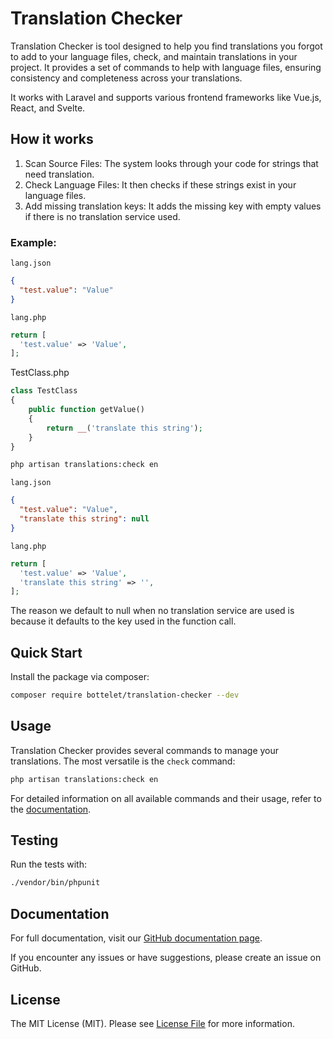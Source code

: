 # Translation Checker
Translation Checker is tool designed to help you find translations you forgot to add to your language files, check, and maintain translations in your project. It provides a set of commands to help with language files, ensuring consistency and completeness across your translations.

It works with Laravel and supports various frontend frameworks like Vue.js, React, and Svelte.


## How it works
1. Scan Source Files: The system looks through your code for strings that need translation.
2. Check Language Files: It then checks if these strings exist in your language files.
3. Add missing translation keys: It adds the missing key with empty values if there is no translation service used.

### Example:

`lang.json`
```json
{
  "test.value": "Value"
}
```

`lang.php`
```php
return [
  'test.value' => 'Value',
];
```

TestClass.php

```php
class TestClass
{
    public function getValue()
    {
        return __('translate this string');
    }
}
```
```bash 
php artisan translations:check en
```
`lang.json`
```json
{
  "test.value": "Value",
  "translate this string": null
}
```
`lang.php`
```php
return [
  'test.value' => 'Value',
  'translate this string' => '',
];
```
The reason we default to null when no translation service are used is because it defaults to the key used in the function call.

## Quick Start

Install the package via composer:
```bash
composer require bottelet/translation-checker --dev
```

## Usage

Translation Checker provides several commands to manage your translations. The most versatile is the `check` command:
```bash
php artisan translations:check en 
```
For detailed information on all available commands and their usage, refer to the [documentation](https://bottelet.github.io/translation-checker/).

## Testing

Run the tests with:

```bash
./vendor/bin/phpunit
```

## Documentation

For full documentation, visit our [GitHub documentation page](https://bottelet.github.io/translation-checker/).

If you encounter any issues or have suggestions, please create an issue on GitHub.

## License
The MIT License (MIT). Please see [License File](LICENSE.md) for more information.